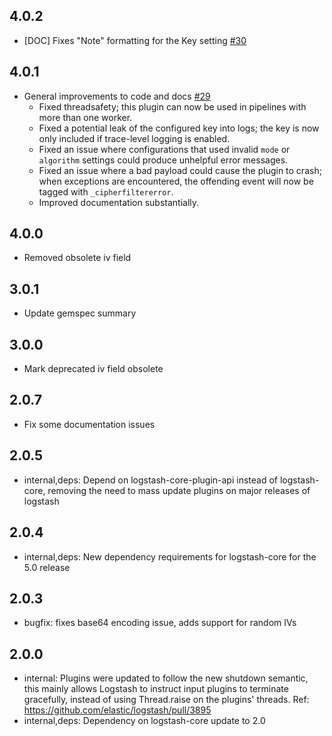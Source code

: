 ## 4.0.2
  - [DOC] Fixes "Note" formatting for the Key setting [#30](https://github.com/logstash-plugins/logstash-filter-cipher/pull/30)

## 4.0.1
  - General improvements to code and docs [#29](https://github.com/logstash-plugins/logstash-filter-cipher/pull/29)
    - Fixed threadsafety; this plugin can now be used in pipelines with more than one worker.
    - Fixed a potential leak of the configured key into logs; the key is now only included if trace-level logging is enabled.
    - Fixed an issue where configurations that used invalid `mode` or `algorithm` settings could produce unhelpful error messages.
    - Fixed an issue where a bad payload could cause the plugin to crash; when exceptions are encountered, the offending event will now be tagged with `_cipherfiltererror`.
    - Improved documentation substantially.

## 4.0.0
  - Removed obsolete iv field

## 3.0.1
  - Update gemspec summary

## 3.0.0
  - Mark deprecated iv field obsolete

## 2.0.7
  - Fix some documentation issues

## 2.0.5
 - internal,deps: Depend on logstash-core-plugin-api instead of logstash-core, removing the need to mass update plugins on major releases of logstash

## 2.0.4
 - internal,deps: New dependency requirements for logstash-core for the 5.0 release

## 2.0.3
 - bugfix: fixes base64 encoding issue, adds support for random IVs 

## 2.0.0
 - internal: Plugins were updated to follow the new shutdown semantic, this mainly allows Logstash to instruct input plugins to terminate gracefully, 
   instead of using Thread.raise on the plugins' threads. Ref: https://github.com/elastic/logstash/pull/3895
 - internal,deps: Dependency on logstash-core update to 2.0
